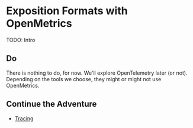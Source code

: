 # Exposition Formats with OpenMetrics

TODO: Intro

## Do

There is nothing to do, for now. We'll explore OpenTelemetry later (or not). Depending on the tools we choose, they might or might not use OpenMetrics.

## Continue the Adventure

* [Tracing](../metrics/README.md)
